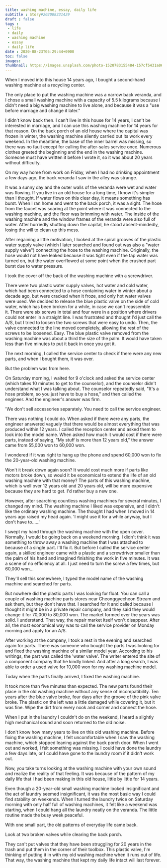 ```yaml
---
title: washing machine, essay, daily life
subtitle : Story#202008231429
draft : false
tags :
 - life
 - daily
 - washing machine
 - essay
 - daily life
date : 2020-08-23T05:29:44+0900
toc: false
images: 
thumbnail: https://images.unsplash.com/photo-1520783155484-157cf5431a06?ixlib=rb-1.2.1&q=80&fm=jpg&crop=entropy&cs=tinysrgb&w=1080&fit=max&ixid=eyJhcHBfaWQiOjE1NTU0OX0
---
```


When I moved into this house 14 years ago, I bought a second-hand washing machine at a recycling center.  

The only place to put the washing machine was a narrow back veranda, and I chose a small washing machine with a capacity of 5.5 kilograms because I didn't need a big washing machine to live alone, and because it was a "use before marriage and change it later."  

I didn't know back then. I can't live in this house for 14 years, I can't be interested in marriage, and I can use this washing machine for 14 years for that reason. On the back porch of an old house where the capital was frozen in winter, the washing machine silently carried out its work every weekend. In the meantime, the base of the inner barrel was missing, so there was no fault except for calling the after-sales service once. Numerous clothes greeted the beginning and the end in the washing machine. Someone must have written it before I wrote it, so it was about 20 years without difficulty.  

On my way home from work on Friday, when I had no drinking appointment a few days ago, the back veranda I saw in the alley was strange.  

It was a sunny day and the outer walls of the veranda were wet and water was flowing. If you live in an old house for a long time, I know it's simpler than I thought. If water flows on this clear day, it means something has burst. When I ran home and went to the back porch, it was a sight. The hose from the faucet was soaring at the point where it was connected to the washing machine, and the floor was brimming with water. The inside of the washing machine and the window frames of the veranda were also full of water. After hurriedly shutting down the capital, he stood absent-mindedly, losing the will to clean up this mess.  

After regaining a little motivation, I looked at the spiral grooves of the plastic water supply valve (which I later searched and found out was also a "water supply valve") connecting the hose to the washing machine. Originally, the hose would not have leaked because it was tight even if the tap water was turned on, but the water overflowed at some point when the crushed part burst due to water pressure.  

I took the cover off the back of the washing machine with a screwdriver.  

There were two plastic water supply valves, hot water and cold water, which had been connected to a hose containing water in winter about a decade ago, but were cracked when it froze, and only hot water valves were used. We decided to release the blue plastic valve on the side of cold water, which has been broken for a while, in case we can't reassemble it. There were six screws in total and four were in a position where drivers could not enter in a straight line. I was frustrated and thought I'd just call the A/S, but I tried to loosen the two screws that were easy to undo. Then, the valve connected to the line moved completely, allowing the rest of the screws to be loosened. Easy. The blue plastic valve removed from the washing machine was about a third the size of the palm. It would have taken less than five minutes to put it back in once you got it.  

The next morning, I called the service center to check if there were any new parts, and when I bought them, it was over.  

But the problem was from here.  

On Saturday morning, I waited for 9 o'clock and asked the service center (which takes 10 minutes to get to the counselor), and the counselor didn't understand what I was talking about. The counselor repeatedly said, "It's a hose problem, so you just have to buy a hose," and then called the engineer. And the engineer's answer was firm.  

'We don't sell accessories separately. You need to call the service engineer.  

There was nothing I could do. When asked if there were any parts, the engineer answered vaguely that there would be almost everything that was produced within 12 years. I called the reception center and asked them to look into the model name. When asked how much it would cost if there were parts, instead of saying, "My stuff is more than 12 years old," the answer came from 55,000 won to 60,000 won.  

I wondered if it was right to hang up the phone and spend 60,000 won to fix the 20-year-old washing machine.  

Won't it break down again soon? It would cost much more if parts like motors broke down, so would it be economical to extend the life of an old washing machine with that money? The parts of this washing machine, which is well over 12 years old and 20 years old, will be more expensive because they are hard to get. I'd rather buy a new one.  

However, after searching countless washing machines for several minutes, I changed my mind. The washing machine I liked was expensive, and I didn't like the ordinary washing machine. The thought I had when I moved in 14 years ago raised my head again. 'I might use it for a while anyway, but I don't have to......'  

I swept my hand through the washing machine with the open cover. Normally, I would be going back on a weekend morning. I didn't think it was something to throw away a washing machine that I was attached to because of a single part. I'll fix it. But before I called the service center again, a skilled engineer came with a plastic and a screwdriver smaller than the palm of his hand and imagined finishing the work in five minutes. It was a scene of no efficiency at all. I just need to turn the screw a few times, but 60,000 won...  

They'll sell this somewhere, I typed the model name of the washing machine and searched for parts.  

But nowhere did the plastic parts I was looking for float. You can call a couple of washing machine parts stores near Cheonggyecheon Stream and ask them, but they don't have that. I searched for it and called because I thought it might be in a private repair company, and they said they would change it for 70,000 to 80,000 won. The market formed over the years was solid. I understand. That way, the repair market itself won't disappear. After all, the most economical way was to call the service provider on Monday morning and apply for an A/S.  

After working at the company, I took a rest in the evening and searched again for parts. There was someone who bought the parts I was looking for and fixed the washing machine of a similar model year. According to his writings, the part was called the 'water valve'. The writer entered the site of a component company that he kindly linked. And after a long search, I was able to order a used valve for 10,000 won for my washing machine model.  

Today when the parts finally arrived, I fixed the washing machine.  

It took more than five minutes than expected. The new parts found their place in the old washing machine without any sense of incompatibility. Ten years after the blue valve broke, four days after the groove of the pink valve broke. The plastic on the left was a little damaged while covering it, but it was fine. Wipe the dirt from every nook and corner and connect the hose.  

When I put in the laundry I couldn't do on the weekend, I heard a slightly high mechanical sound and soon returned to the old noise.  

I don't know how many years to live on this old washing machine. Before fixing the washing machine, I felt uncomfortable when I saw the washing machine, which stopped leaning against the back porch door. When I went out and worked, I felt something was missing. I could have done the laundry a few days late, or I could have gone to the laundry room if it didn't work out.  

Now, you take turns looking at the washing machine with your own sound and realize the reality of that feeling. It was because of the pattern of my daily life that I had been making in this old house, little by little for 14 years.  

Even though a 20-year-old small washing machine looked insignificant and the act of laundry seemed insignificant, it was the most basic way I could find stability on weekends. When I turned the laundry twice on Saturday morning with only half full of washing machines, it felt like a weekend was starting, when I could hang all the laundry neatly on the veranda. The little routine made the busy week peaceful.  

With one small part, the old patterns of everyday life came back.  

Look at two broken valves while clearing the back porch.  

They can't put valves that they have been struggling for 20 years in the trash and put them in the corner of their toolbox. This plastic valve, I'm thinking of putting it in with my old washing machine when it runs out of life. That way, the washing machine that kept my daily life intact will last forever.  

